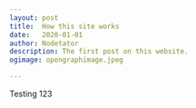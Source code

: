 ```yaml
---
layout: post
title:	How this site works
date:	2020-01-01
author:	Nodetator
description: The first post on this website.
ogimage: opengraphimage.jpeg

---
```


Testing 123